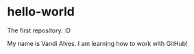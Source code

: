 # hello-world
The first repository.  :D

My name is Vandi Alves. I am learning how to work with GitHub! 
